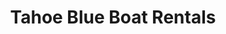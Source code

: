 ---
title: "Tahoe Blue Boat Rentals"
url: /incline-village/tahoe-blue-boat-rentals/
shop: Mieten
---
